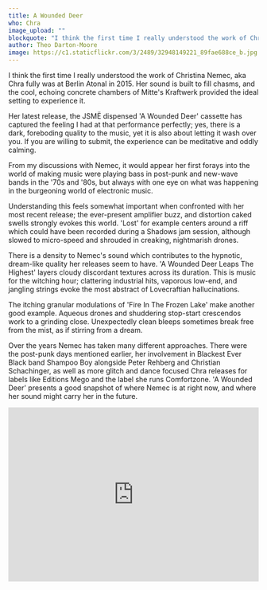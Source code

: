 ```yaml
---
title: A Wounded Deer
who: Chra
image_upload: ""
blockquote: "I think the first time I really understood the work of Christina Nemec, aka Chra fully was at Berlin Atonal in 2015. Her sound is built to fill chasms, and the cool, echoing concrete chambers of Mitte's Kraftwerk provided the ideal setting to experience it."
author: Theo Darton-Moore
image: https://c1.staticflickr.com/3/2489/32948149221_89fae688ce_b.jpg
---
```

I think the first time I really understood the work of Christina Nemec, aka Chra fully was at Berlin Atonal in 2015. Her sound is built to fill chasms, and the cool, echoing concrete chambers of Mitte's Kraftwerk provided the ideal setting to experience it. 

Her latest release, the JSMË dispensed 'A Wounded Deer' cassette has captured the feeling I had at that performance perfectly; yes, there is a dark, foreboding quality to the music, yet it is also about letting it wash over you. If you are willing to submit, the experience can be meditative and oddly calming. 

From my discussions with Nemec, it would appear her first forays into the world of making music were playing bass in post-punk and new-wave bands in the '70s and '80s, but always with one eye on what was happening in the burgeoning world of electronic music. 

Understanding this feels somewhat important when confronted with her most recent release; the ever-present amplifier buzz, and distortion caked swells strongly evokes this world. 'Lost' for example centers around a riff which could have been recorded during a Shadows jam session, although slowed to micro-speed and shrouded in creaking, nightmarish drones.  

There is a density to Nemec's sound which contributes to the hypnotic, dream-like quality her releases seem to have. 'A Wounded Deer Leaps The Highest' layers cloudy discordant textures across its duration. This is music for the witching hour; clattering industrial hits, vaporous low-end, and jangling strings evoke the most abstract of Lovecraftian hallucinations. 

The itching granular modulations of 'Fire In The Frozen Lake' make another good example. Aqueous drones and shuddering stop-start crescendos work to a grinding close. Unexpectedly clean bleeps sometimes break free from the mist, as if stirring from a dream.

Over the years Nemec has taken many different approaches. There were the post-punk days mentioned earlier, her involvement in Blackest Ever Black band Shampoo Boy alongside Peter Rehberg and Christian Schachinger, as well as more glitch and dance focused Chra releases for labels like Editions Mego and the label she runs Comfortzone. 'A Wounded Deer' presents a good snapshot of where Nemec is at right now, and where her sound might carry her in the future. 

<iframe width="100%" height="350" scrolling="no" frameborder="no" src="https://w.soundcloud.com/player/?url=https%3A//api.soundcloud.com/playlists/295636035&color=ff5500&auto_play=false&hide_related=false&show_comments=true&show_user=true&show_reposts=false"></iframe>